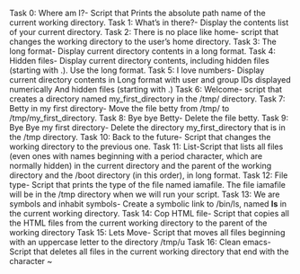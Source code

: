 Task 0: Where am I?- Script that Prints the absolute path name of the current working directory.
Task 1: What’s in there?- Display the contents list of your current directory.
Task 2: There is no place like home- script that changes the working directory to the user’s home directory.
Task 3: The long format- Display current directory contents in a long format.
Task 4: Hidden files- Display current directory contents, including hidden files (starting with .). Use the long format.
Task 5: I love numbers- Display current directory contents in Long format with user and group IDs displayed numerically And hidden files (starting with .)
Task 6: Welcome- script that creates a directory named my_first_directory in the /tmp/ directory.
Task 7: Betty in my first directory- Move the file betty from /tmp/ to /tmp/my_first_directory.
Task 8: Bye bye Betty- Delete the file betty.
Task 9: Bye Bye my first directory- Delete the directory my_first_directory that is in the /tmp directory.
Task 10: Back to the future- Script that changes the working directory to the previous one.
Task 11: List-Script that lists all files (even ones with names beginning with a period character, which are normally hidden) in the current directory and the parent of the working directory and the /boot directory (in this order), in long format.
Task 12: File type- Script that prints the type of the file named iamafile. The file iamafile will be in the /tmp directory when we will run your script.
Task 13: We are symbols and inhabit symbols- Create a symbolic link to /bin/ls, named __ls__ in the current working directory.
Task 14: Cop HTML file- Script that copies all the HTML files from the current working directory to the parent of the working directory
Task 15: Lets Move- Script that moves all files beginning with an uppercase letter to the directory /tmp/u
Task 16: Clean emacs- Script that deletes all files in the current working directory that end with the character ~
